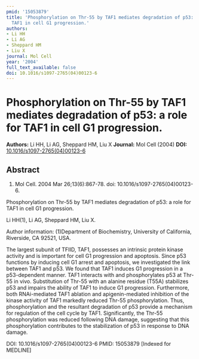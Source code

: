 ```yaml
---
pmid: '15053879'
title: 'Phosphorylation on Thr-55 by TAF1 mediates degradation of p53: a role for
  TAF1 in cell G1 progression.'
authors:
- Li HH
- Li AG
- Sheppard HM
- Liu X
journal: Mol Cell
year: '2004'
full_text_available: false
doi: 10.1016/s1097-2765(04)00123-6
---
```


# Phosphorylation on Thr-55 by TAF1 mediates degradation of p53: a role for TAF1 in cell G1 progression.
**Authors:** Li HH, Li AG, Sheppard HM, Liu X
**Journal:** Mol Cell (2004)
**DOI:** [10.1016/s1097-2765(04)00123-6](https://doi.org/10.1016/s1097-2765(04)00123-6)

## Abstract

1. Mol Cell. 2004 Mar 26;13(6):867-78. doi: 10.1016/s1097-2765(04)00123-6.

Phosphorylation on Thr-55 by TAF1 mediates degradation of p53: a role for TAF1 
in cell G1 progression.

Li HH(1), Li AG, Sheppard HM, Liu X.

Author information:
(1)Department of Biochemistry, University of California, Riverside, CA 92521, 
USA.

The largest subunit of TFIID, TAF1, possesses an intrinsic protein kinase 
activity and is important for cell G1 progression and apoptosis. Since p53 
functions by inducing cell G1 arrest and apoptosis, we investigated the link 
between TAF1 and p53. We found that TAF1 induces G1 progression in a 
p53-dependent manner. TAF1 interacts with and phosphorylates p53 at Thr-55 in 
vivo. Substitution of Thr-55 with an alanine residue (T55A) stabilizes p53 and 
impairs the ability of TAF1 to induce G1 progression. Furthermore, both 
RNAi-mediated TAF1 ablation and apigenin-mediated inhibition of the kinase 
activity of TAF1 markedly reduced Thr-55 phosphorylation. Thus, phosphorylation 
and the resultant degradation of p53 provide a mechanism for regulation of the 
cell cycle by TAF1. Significantly, the Thr-55 phosphorylation was reduced 
following DNA damage, suggesting that this phosphorylation contributes to the 
stabilization of p53 in response to DNA damage.

DOI: 10.1016/s1097-2765(04)00123-6
PMID: 15053879 [Indexed for MEDLINE]
